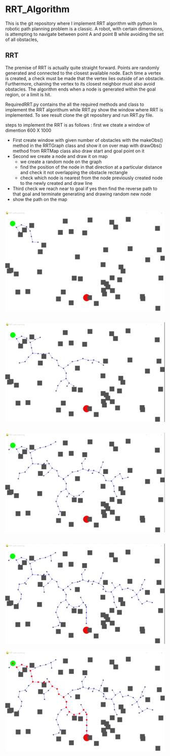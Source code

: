 # RRT_Algorithm
This is the git repository where I implement RRT algorithm with python 
In robotic path planning problem is a classic. A robot, with certain dimensions, is attempting to navigate between point A and point B while avoiding the set of all obstacles,
## RRT
The premise of RRT is actually quite straight forward. Points are randomly generated and connected to the closest available node. Each time a vertex is created, a check must be made that the vertex lies outside of an obstacle. Furthermore, chaining the vertex to its closest neighbor must also avoid obstacles. The algorithm ends when a node is generated within the goal region, or a limit is hit.

RequiredRRT.py contains the all the required methods and class to implement the RRT algorithum while RRT.py show the window where RRT is implemented.
To see result clone the git repositery and run RRT.py file.

steps to implement the RRT is as follows :
first we cteate a window of dimention 600 X 1000
- First create window with given number of obstacles with the makeObs() method in the RRTGraph class and show it on over map with drawObs() method from RRTMap class also draw start and goal point on it
- Second we create a node and draw it on map
    - we create a random node on the graph 
    - find the position of the node in that direction at a particular distance and check it not overlapping the obstacle rectangle
    - check which node is nearest from the node previously created node to the newly created and draw line
- Third check we reach near to goal if yes then find the reverse path to that goal and terminate generating and drawing random new node
- show the path on the map

![alt text](1.png) 
-----------------------------------------
![alt text](2.png)
-----------------------------------------
![alt text](3.png)
-----------------------------------------
![alt text](4.png)
-----------------------------------------
![alt text](5.png)


